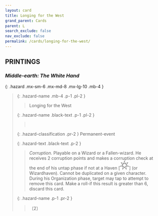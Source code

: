 ```yaml
---
layout: card
title: Longing for the West
grand_parent: Cards
parent: L
search_exclude: false
nav_exclude: false
permalink: /cards/longing-for-the-west/
---
```


## PRINTINGS


### _Middle-earth: The White Hand_

{: .hazard .mx-sm-6 .mx-md-8 .mx-lg-10 .mb-4 }
> {: .hazard-name .mb-4 .p-1 .pl-2 }
> > <div class="hazard-mp"></div>
> > <div class="card-name">Longing for the West</div>
>
> {: .hazard-name .black-text .p-1 .pl-2 }
> > &nbsp;
>
> {: .hazard-classification .pr-2 }
> Permanent-event
>
> {: .hazard-text .black-text .p-2 }
> > _Corruption._ Playable on a Wizard or a Fallen-wizard. He receives 2 corruption points and makes a corruption check at the end of his untap phase if not at a Haven \[![](/assets/images/free-haven.svg)] (or Wizardhaven). Cannot be duplicated on a given character. During his Organization phase, target may tap to attempt to remove this card. Make a roll-if this result is greater than 6, discard this card. 
>
> {: .hazard-name .p-1 .pr-2 }
> > <div class="card-shield"></div>
> > <div class="card-corruption">〔2〕</div>
